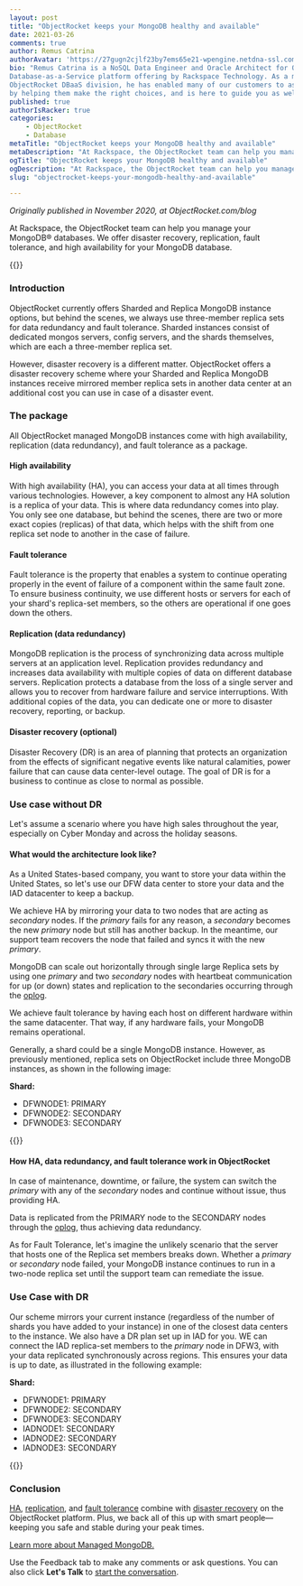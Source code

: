 ```yaml
---
layout: post
title: "ObjectRocket keeps your MongoDB healthy and available"
date: 2021-03-26
comments: true
author: Remus Catrina
authorAvatar: 'https://27gugn2cjlf23by7ems65e21-wpengine.netdna-ssl.com/wp-content/uploads/RCA-JPEG-e1605803561623-100x100.jpg'
bio: "Remus Catrina is a NoSQL Data Engineer and Oracle Architect for ObjectRocket, a
Database-as-a-Service platform offering by Rackspace Technology. As a member of the
ObjectRocket DBaaS division, he has enabled many of our customers to ascend to new horizons
by helping them make the right choices, and is here to guide you as well."
published: true
authorIsRacker: true
categories:
    - ObjectRocket
    - Database
metaTitle: "ObjectRocket keeps your MongoDB healthy and available"
metaDescription: "At Rackspace, the ObjectRocket team can help you manage your MongoDB&reg; databases."
ogTitle: "ObjectRocket keeps your MongoDB healthy and available"
ogDescription: "At Rackspace, the ObjectRocket team can help you manage your MongoDB&reg; databases."
slug: "objectrocket-keeps-your-mongodb-healthy-and-available"

---
```


*Originally published in November 2020, at ObjectRocket.com/blog*

At Rackspace, the ObjectRocket team can help you manage your MongoDB&reg; databases. We
offer disaster recovery, replication, fault tolerance, and high availability for your
MongoDB database.

<!--more-->

{{<img src="Picture1.png" title="" alt="">}}

### Introduction

ObjectRocket currently offers Sharded and Replica MongoDB instance options, but behind the
scenes, we always use three-member replica sets for data redundancy and fault tolerance.
Sharded instances consist of dedicated mongos servers, config servers, and the shards
themselves, which are each a three-member replica set.

However, disaster recovery is a different matter. ObjectRocket offers a disaster recovery
scheme where your Sharded and Replica MongoDB instances receive mirrored member replica
sets in another data center at an additional cost you can use in case of a disaster event.

### The package

All ObjectRocket managed MongoDB instances come with high availability, replication (data
redundancy), and fault tolerance as a package.

#### High availability

With high availability (HA), you can access your data at all times through various
technologies. However, a key component to almost any HA solution is a replica of your data.
This is where data redundancy comes into play. You only see one database, but behind the
scenes, there are two or more exact copies (replicas) of that data, which helps with the
shift from one replica set node to another in the case of failure.

#### Fault tolerance 

Fault tolerance is the property that enables a system to continue operating properly in the
event of failure of a component within the same fault zone. To ensure business continuity,
we use different hosts or servers for each of your shard's replica-set members, so the
others are operational if one goes down the others.

#### Replication (data redundancy)

MongoDB replication is the process of synchronizing data across multiple servers at an
application level. Replication provides redundancy and increases data availability with
multiple copies of data on different database servers. Replication protects a database from
the loss of a single server and allows you to recover from hardware failure and service
interruptions. With additional copies of the data, you can dedicate one or more to disaster
recovery, reporting, or backup.

#### Disaster recovery (optional)

Disaster Recovery (DR) is an area of planning that protects an organization from the effects
of significant negative events like natural calamities, power failure that can cause data
center-level outage. The goal of DR is for a business to continue as close to normal as
possible.

### Use case without DR

Let's assume a scenario where you have high sales throughout the year, especially on Cyber
Monday and across the holiday seasons.

#### What would the architecture look like?

As a United States-based company, you want to store your data within the United States, so
let's use our DFW data center to store your data and the IAD datacenter to keep a backup.

We achieve HA by mirroring your data to two nodes that are acting as *secondary* nodes. If
the *primary* fails for any reason, a *secondary* becomes the new *primary* node but still
has another backup. In the meantime, our support team recovers the node that failed and
syncs it with the new *primary*.

MongoDB can scale out horizontally through single large Replica sets by using one *primary*
and two *secondary* nodes with heartbeat communication for up (or down) states and replication
to the secondaries occurring through the
[oplog](https://docs.mongodb.com/manual/core/replica-set-oplog/).

We achieve fault tolerance by having each host on different hardware within the same
datacenter. That way, if any hardware fails, your MongoDB remains operational.

Generally, a shard could be a single MongoDB instance. However, as previously mentioned,
replica sets on ObjectRocket include three MongoDB instances, as shown in the following
image:

**Shard:**

- DFWNODE1: PRIMARY
- DFWNODE2: SECONDARY
- DFWNODE3: SECONDARY

{{<img src="Picture2.png" title="" alt="">}}

#### How HA, data redundancy, and fault tolerance work in ObjectRocket

In case of maintenance, downtime, or failure, the system can switch the *primary* with any
of the *secondary* nodes and continue without issue, thus providing HA.

Data is replicated from the PRIMARY node to the SECONDARY nodes through the
[oplog](https://docs.mongodb.com/manual/core/replica-set-oplog/), thus achieving data
redundancy.

As for Fault Tolerance, let's imagine the unlikely scenario that the server that hosts one
of the Replica set members breaks down. Whether a *primary* or *secondary* node failed, your
MongoDB instance continues to run in a two-node replica set until the support team can
remediate the issue.  

### Use Case with DR

Our scheme mirrors your current instance (regardless of the number of shards you have added
to your instance) in one of the closest data centers to the instance. We also have a DR plan
set up in IAD for you. WE can connect the IAD replica-set members to the *primary* node in
DFW3, with your data replicated synchronously across regions. This ensures your data is up
to date, as illustrated in the following example:

**Shard:**

- DFWNODE1: PRIMARY
- DFWNODE2: SECONDARY
- DFWNODE3: SECONDARY
- IADNODE1: SECONDARY
- IADNODE2: SECONDARY
- IADNODE3: SECONDARY

{{<img src="Picture3.png" title="" alt="">}} 

### Conclusion

[HA](https://www.objectrocket.com/managed-mongodb/),
[replication](https://docs.mongodb.com/manual/core/replica-set-oplog/), and
[fault tolerance](https://docs.objectrocket.com/mongodb_available_plans.html)
combine with [disaster recovery](https://www.rackspace.com/sites/default/files/white-papers/SEC-CDS-Disaster_Recovery-12102.pdf)
on the ObjectRocket platform. Plus, we back all of this up with smart people&mdash;keeping
you safe and stable during your peak times.

<a class="cta blue" id="cta" href="https://www.rackspace.com/data/managed-nosql/mongodb">Learn more about Managed MongoDB.</a>

Use the Feedback tab to make any comments or ask questions. You can also click
**Let's Talk** to [start the conversation](https://www.rackspace.com/).
